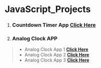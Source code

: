 # JavaScript_Projects

1. ### Countdown Timer App  **[Click Here](https://gokulsankar-21.github.io/JavaScript_Projects/01_Countdown_Timer_App/)**

2. ### Analog Clock APP

>   - Analog Clock App 1 **[Click Here](https://gokulsankar-21.github.io/JavaScript_Projects/02_Analog_Clock_App/analog-clock-app-1/)**
>   - Analog Clock App 2 **[Click Here](https://gokulsankar-21.github.io/JavaScript_Projects/02_Analog_Clock_App/analog-clock-app-2/)**
>   - Analog Clock App 3 **[Click Here](https://gokulsankar-21.github.io/JavaScript_Projects/02_Analog_Clock_App/analog-clock-task-app/)** 


